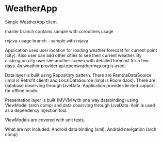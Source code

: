 # WeatherApp
Simple WeatherApp client

master branch contains sample with coroutines usage

rxjava-usage branch - sample with rxjava

Application uses user location for loading weather forecast for current point (city). 
Also user can add other cities to see their current weather.
By clicking on city user see another screen with detailed forecast for a few days.
As weather provider api.openweathermap.org is used.

Data layer is built using Repository pattern.
There are RemoteDataSource (impl is Retrofit client) and LocalDataSource (impl is Room daos). 
There are database observing through LiveData.
Application provides limited support for offline mode.

Presentation layer is built (MVVM with one way databinding) using ViewModel (arch comp) and data observing through LiveData.
Koin is used as a dependency injection tool.

ViewModels are covered with unit tests.

What are not included:
Android data binding (xml),
Android navigation (arch comp)
